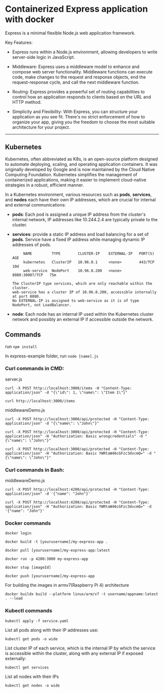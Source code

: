 
# Containerized Express application with docker


Express is a minimal flexible Node.js web application framework.

Key Features:

- Express runs within a Node.js environment, allowing developers to write server-side logic in JavaScript.

- Middleware: Express uses a middleware model to enhance and compose web server functionality. Middleware functions can execute code, make changes to the request and response objects, end the request-response cycle, and call the next middleware function.

- Routing: Express provides a powerful set of routing capabilities to control how an application responds to clients based on the URL and HTTP method.

- Simplicity and Flexibility: With Express, you can structure your application as you see fit. There's no strict enforcement of how to organize your app, giving you the freedom to choose the most suitable architecture for your project.
***
## Kubernetes 
Kubernetes, often abbreviated as K8s, is an open-source platform designed to automate deploying, scaling, and operating application containers. It was originally developed by Google and is now maintained by the Cloud Native Computing Foundation. Kubernetes simplifies the management of containerized applications, making it easier to implement cloud-native strategies in a robust, efficient manner.

In a Kubernetes environment, various resources such as **pods**, **services**, and **nodes** each have their own IP addresses, which are crucial for internal and external communications:
- **pods**: Each pod is assigned a unique IP address from the cluster's internal network, IP addresses like 10.244.2.4 are typically private to the cluster.
- **services**: provide a static IP address and load balancing for a set of **pods**. Service have a fixed IP address while managing dynamic IP addresses of pods.
  ```
       NAME         TYPE        CLUSTER-IP    EXTERNAL-IP   PORT(S)          AGE
       kubernetes   ClusterIP   10.96.0.1     <none>        443/TCP          10d
       web-service  NodePort    10.96.0.200   <none>        8080:30007/TCP   75m
  ```
  
      The ClusterIP type services, which are only reachable within the cluster.
      web-service has a cluster IP of 10.96.0.200, accessible internally at port 8080.
      No EXTERNAL-IP is assigned to web-service as it is of type NodePort, not LoadBalancer.
  
- **node**: Each node has an internal IP used within the Kubernetes cluster network and possibly an external IP if accessible outside the network.



## Commands 
run `npm install`

In express-example folder, run `node [name].js` 

### Curl commands in CMD:

server.js 

```
curl -X POST http://localhost:3000/items -H "Content-Type: application/json" -d "{\"id\": 1, \"name\": \"Item 1\"}"
```
```
curl http://localhost:3000/items
```

middlewareDemo.js 

```
curl -X POST http://localhost:3000/api/protected -H "Content-Type: application/json" -d "{\"name\": \"John\"}"
```
```
curl -X POST http://localhost:3000/api/protected -H "Content-Type: application/json" -H "Authorization: Basic wrongcredentials" -d "{\"name\": \"John\"}"
```
```
curl -X POST http://localhost:3000/api/protected -H "Content-Type: application/json" -H "Authorization: Basic YWRtaW46cGFzc3dvcmQ=" -d "{\"name\": \"John\"}"
```
### Curl commands in Bash: 

middlewareDemo.js 
```
curl -X POST http://localhost:4200/api/protected -H "Content-Type: application/json" -d '{"name": "John"}'
```
```
curl -X POST http://localhost:4200/api/protected -H "Content-Type: application/json" -H "Authorization: Basic YWRtaW46cGFzc3dvcmQ=" -d '{"name": "John"}'
```
### Docker commands
```
docker login 
```
```
docker build -t [yourusername]/my-express-app .
```
```
docker pull [yourusername]/my-express-app:latest
```
```
docker run -p 4200:3000 my-express-app
```
```
docker stop [imageId] 
```
```
docker push [yourusername]/my-express-app 
```

For building the images in armv7(Raspberry Pi 4) architecture

```
docker buildx build --platform linux/arm/v7 -t username/appname:latest . --load
```
### Kubectl commands 

```
kubectl apply -f service.yaml
```
List all pods along with their IP addresses use:
``` 
kubectl get pods -o wide
```
List cluster IP of each service, which is the internal IP by which the service is accessible within the cluster, along with any external IP if exposed externally:
```
kubectl get services
```
List all nodes with their IPs
```
kubectl get nodes -o wide
``` 
